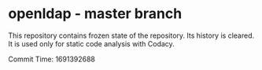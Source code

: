 # openldap - master branch

This repository contains frozen state of the repository.
Its history is cleared. It is used only for static code
analysis with Codacy.

Commit Time: 1691392688